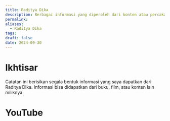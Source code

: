```yaml
---
title: Raditya Dika
description: Berbagai informasi yang diperoleh dari konten atau percakapan Raditya Dika.
permalink: 
aliases:
  - Raditya Dika
tags: 
draft: false
date: 2024-09-30
---
```

# Ikhtisar 
Catatan ini berisikan segala bentuk informasi yang saya dapatkan dari Raditya Dika. Informasi bisa didapatkan dari buku, film, atau konten lain miliknya. 

# YouTube
